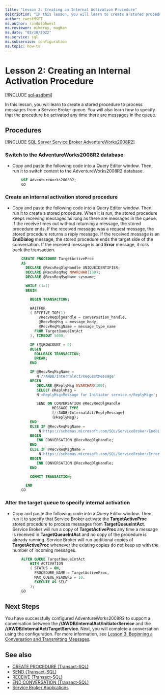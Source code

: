 ```yaml
---
title: "Lesson 2: Creating an Internal Activation Procedure"
description: "In this lesson, you will learn to create a stored procedure to process messages from a Service Broker queue."
author: rwestMSFT
ms.author: randolphwest
ms.reviewer: mikeray, maghan
ms.date: "03/30/2022"
ms.service: sql
ms.subservice: configuration
ms.topic: how-to
---
```


# Lesson 2: Creating an Internal Activation Procedure

[!INCLUDE [sql-asdbmi](../../includes/applies-to-version/sql-asdbmi.md)]

In this lesson, you will learn to create a stored procedure to process messages from a Service Broker queue. You will also learn how to specify that the procedure be activated any time there are messages in the queue.

## Procedures

[!INCLUDE [SQL Server Service Broker AdventureWorks2008R2](../../includes/service-broker-adventureworks-2008-r2.md)]

### Switch to the AdventureWorks2008R2 database

- Copy and paste the following code into a Query Editor window. Then, run it to switch context to the AdventureWorks2008R2 database.

  ```sql
      USE AdventureWorks2008R2;
      GO
  ```

### Create an internal activation stored procedure

- Copy and paste the following code into a Query Editor window. Then, run it to create a stored procedure. When it is run, the stored procedure keeps receiving messages as long as there are messages in the queue. If the receive times out without returning a message, the stored procedure ends. If the received message was a request message, the stored procedure returns a reply message. If the received message is an **EndDialog** message, the stored procedure ends the target side of the conversation. If the received message is and **Error** message, it rolls back the transaction.

  ```sql
      CREATE PROCEDURE TargetActiveProc
      AS
        DECLARE @RecvReqDlgHandle UNIQUEIDENTIFIER;
        DECLARE @RecvReqMsg NVARCHAR(100);
        DECLARE @RecvReqMsgName sysname;

        WHILE (1=1)
        BEGIN

          BEGIN TRANSACTION;

          WAITFOR
          ( RECEIVE TOP(1)
              @RecvReqDlgHandle = conversation_handle,
              @RecvReqMsg = message_body,
              @RecvReqMsgName = message_type_name
            FROM TargetQueueIntAct
          ), TIMEOUT 5000;

          IF (@@ROWCOUNT = 0)
          BEGIN
            ROLLBACK TRANSACTION;
            BREAK;
          END

          IF @RecvReqMsgName =
             N'//AWDB/InternalAct/RequestMessage'
          BEGIN
             DECLARE @ReplyMsg NVARCHAR(100);
             SELECT @ReplyMsg =
             N'<ReplyMsg>Message for Initiator service.</ReplyMsg>';

             SEND ON CONVERSATION @RecvReqDlgHandle
                    MESSAGE TYPE
                    [//AWDB/InternalAct/ReplyMessage]
                    (@ReplyMsg);
          END
          ELSE IF @RecvReqMsgName =
              N'https://schemas.microsoft.com/SQL/ServiceBroker/EndDialog'
          BEGIN
             END CONVERSATION @RecvReqDlgHandle;
          END
          ELSE IF @RecvReqMsgName =
              N'https://schemas.microsoft.com/SQL/ServiceBroker/Error'
          BEGIN
             END CONVERSATION @RecvReqDlgHandle;
          END

          COMMIT TRANSACTION;

        END
      GO
  ```

### Alter the target queue to specify internal activation

- Copy and paste the following code into a Query Editor window. Then, run it to specify that Service Broker activate the **TargetActiveProc** stored procedure to process messages from **TargetQueueIntAct**. Service Broker will run a copy of **TargetActiveProc** any time a message is received in **TargetQueueIntAct** and no copy of the procedure is already running. Service Broker will run additional copies of **TargetActiveProc** whenever the existing copies do not keep up with the number of incoming messages.

  ```sql
      ALTER QUEUE TargetQueueIntAct
          WITH ACTIVATION
          ( STATUS = ON,
            PROCEDURE_NAME = TargetActiveProc,
            MAX_QUEUE_READERS = 10,
            EXECUTE AS SELF
          );
      GO
  ```

## Next Steps

You have successfully configured AdventureWorks2008R2 to support a conversation between the **//AWDB/InternalAct/InitiatorService** and the **//AWDB/InternalAct/TargetService**. Next, you will complete a conversation using the configuration. For more information, see [Lesson 3: Beginning a Conversation and Transmitting Messages](lesson-3-beginning-a-conversation-and-transmitting-messages.md).

## See also

- [CREATE PROCEDURE (Transact-SQL)](../../t-sql/statements/create-procedure-transact-sql.md)
- [SEND (Transact-SQL)](../../t-sql/statements/send-transact-sql.md)
- [RECEIVE (Transact-SQL)](../../t-sql/statements/receive-transact-sql.md)
- [END CONVERSATION (Transact-SQL)](../../t-sql/statements/end-conversation-transact-sql.md)
- [Service Broker Applications](service-broker-applications.md)

